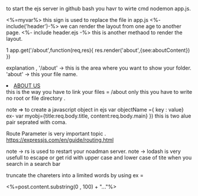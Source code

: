 to start the ejs server in github bash you havr to wirte cmd 
nodemon app.js.



<%=myvar%>  this sign is used to replace the file in app.js
<%- include('header')-%> we can render the layout from one age to another page.
<%- include header.ejs -%> this is another methaod to render the layout.
 

 1
 app.get('/about',function(req,res){
  res.render('about',{see:aboutContent})
}) 

explanation ,
'/about' -> this is the area where you want to show your folder.
'about' -> this your file name.
          <li id="about"><a href="/about">ABOUT US</a></li>
 this is the way you have to link your files = /about only this you have to write no root or file directory .


 note =>
  to create a javascript object in ejs 
  var objectName ={ key : value} 
  ex- var myobj={title:req.body.title,
   content:req.body.main}
}) this is two alue pair seprated with coma.


Route Parameter is very important topic .
https://expressjs.com/en/guide/routing.html

note -> rs is used to restart your noadman server.
note -> lodash is very usefull to escape or get rid with upper case and lower case of tite when you search in a search bar

truncate the chareters into a limited words by using 
        ex =  <p><%=post.content.substring(0 , 100) + "..."%></p>
